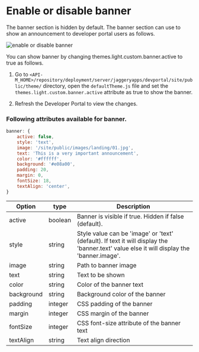# Enable or disable banner

The banner section is hidden by default. The banner section can use to show an announcement to developer portal users as follows. 

 ![enable or disable banner](../../../../assets/img/Learn/enable-or-disable-banner.png) 

You can show banner by changing themes.light.custom.banner.active to true as follows.

1. Go to  `<API-M_HOME>/repository/deployment/server/jaggeryapps/devportal/site/public/theme/` directory, open the `defaultTheme.js` file and set the `themes.light.custom.banner.active` attribute as true to show the banner.

2. Refresh the Developer Portal to view the changes.

### Following attributes available for banner.

```js
banner: {
    active: false,
    style: 'text',
    image: '/site/public/images/landing/01.jpg',
    text: 'This is a very important announcement',
    color: '#ffffff',
    background: '#e08a00',
    padding: 20,
    margin: 0,
    fontSize: 18,
    textAlign: 'center',
}
```

| Option | type | Description |
| ------ | -- | ----------- |
| active | boolean | Banner is visible if true. Hidden if false (default). |
| style | string | Style value can be 'image' or 'text' (default). If text it will display the 'banner.text' value else it will display the 'banner.image'. |
| image | string | Path to banner image |
| text | string | Text to be shown |
| color | string | Color of the banner text |
| background | string | Background color of the banner |
| padding | integer | CSS padding of the banner |
| margin | integer | CSS margin of the banner |
| fontSize | integer | CSS font-size attribute of the banner text |
| textAlign | string | Text align direction |


